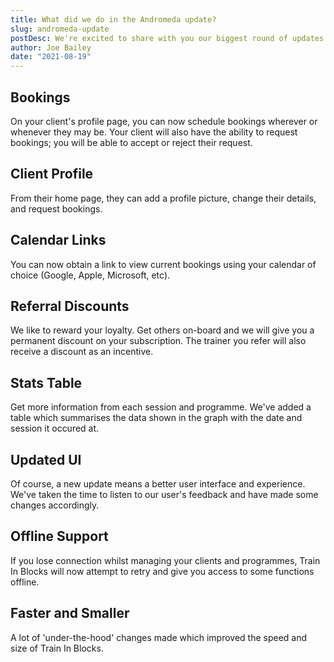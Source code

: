 ```yaml
---
title: What did we do in the Andromeda update?
slug: andromeda-update
postDesc: We're excited to share with you our biggest round of updates yet!
author: Joe Bailey
date: "2021-08-19"
---
```


## Bookings

On your client's profile page, you can now schedule bookings wherever or whenever they may be. Your client will also have the ability to request bookings; you will be able to accept or reject their request.

## Client Profile

From their home page, they can add a profile picture, change their details, and request bookings.

## Calendar Links

You can now obtain a link to view current bookings using your calendar of choice (Google, Apple, Microsoft, etc).

## Referral Discounts

We like to reward your loyalty. Get others on-board and we will give you a permanent discount on your subscription. The trainer you refer will also receive a discount as an incentive.

## Stats Table

Get more information from each session and programme. We've added a table which summarises the data shown in the graph with the date and session it occured at.

## Updated UI

Of course, a new update means a better user interface and experience. We've taken the time to listen to our user's feedback and have made some changes accordingly.

## Offline Support

If you lose connection whilst managing your clients and programmes, Train In Blocks will now attempt to retry and give you access to some functions offline.

## Faster and Smaller

A lot of 'under-the-hood' changes made which improved the speed and size of Train In Blocks.
